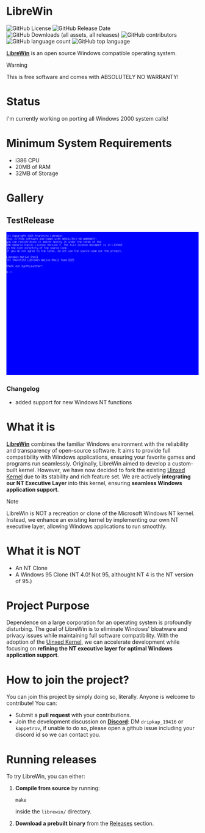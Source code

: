 # LibreWin
![GitHub License](https://img.shields.io/github/license/thurchito/LibreWin) ![GitHub Release Date](https://img.shields.io/github/release-date/thurchito/LibreWin) ![GitHub Downloads (all assets, all releases)](https://img.shields.io/github/downloads/thurchito/LibreWin/total) ![GitHub contributors](https://img.shields.io/github/contributors/thurchito/LibreWin) ![GitHub language count](https://img.shields.io/github/languages/count/thurchito/LibreWin) ![GitHub top language](https://img.shields.io/github/languages/top/thurchito/LibreWin)



**[LibreWin](https://thurchito.github.io/)** is an open source Windows compatible operating system.

>[!WARNING]
>This is free software and comes with ABSOLUTELY NO WARRANTY!

# Status
I'm currently working on porting all Windows 2000 system calls!

# Minimum System Requirements
- i386 CPU
- 20MB of RAM
- 32MB of Storage

# Gallery
## TestRelease
![image](https://github.com/thurchito/LibreWin/blob/b987e5b90509c92422b5efa44b611cc41b8d8cf1/screenshot.png)
### Changelog
- added support for new Windows NT functions

# What it is
**[LibreWin](https://thurchito.github.io/)** combines the familiar Windows environment with the reliability and transparency of open-source software. It aims to provide full compatibility with Windows applications, ensuring your favorite games and programs run seamlessly.
Originally, LibreWin aimed to develop a custom-built kernel. However, we have now decided to fork the existing [Uinxed Kernel](https://github.com/ViudiraTech/Uinxed-Kernel) due to its stability and rich feature set. We are actively **integrating our NT Executive Layer** into this kernel, ensuring **seamless Windows application support**.

>[!NOTE]
> LibreWin is NOT a recreation or clone of the Microsoft Windows NT kernel. Instead, we enhance an existing kernel by implementing our own NT executive layer, allowing Windows applications to run smoothly.

# What it is NOT
- An NT Clone
- A Windows 95 Clone (NT 4.0! Not 95, althought NT 4 is the NT version of 95.)

# Project Purpose
Dependence on a large corporation for an operating system is profoundly disturbing. The goal of LibreWin is to eliminate Windows' bloatware and privacy issues while maintaining full software compatibility. With the adoption of the [Uinxed Kernel](https://github.com/ViudiraTech/Uinxed-Kernel), we can accelerate development while focusing on **refining the NT executive layer for optimal Windows application support**.

# How to join the project?
You can join this project by simply doing so, literally. Anyone is welcome to contribute! You can:
 - Submit a **pull request** with your contributions.
 - Join the development discussion on **[Discord](https://discord.com/)**: DM ```dripkap_19416``` or ```kappetrov```, if unable to do so, please open a github issue including your discord id so we can contact you.

# Running releases
To try LibreWin, you can either:
 1. **Compile from source** by running:

    ```
    make
    ```

    inside the ```librewin/``` directory.

 2. **Download a prebuilt binary** from the [Releases](https://github.com/thurchito/librewin/releases) section.
